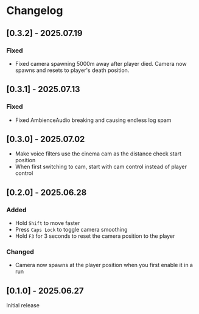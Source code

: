 # Changelog

## [0.3.2] - 2025.07.19

### Fixed

- Fixed camera spawning 5000m away after player died. Camera now spawns and resets to player's death position.

## [0.3.1] - 2025.07.13

### Fixed

- Fixed AmbienceAudio breaking and causing endless log spam

## [0.3.0] - 2025.07.02

- Make voice filters use the cinema cam as the distance check start position
- When first switching to cam, start with cam control instead of player control

## [0.2.0] - 2025.06.28

### Added

- Hold `Shift` to move faster
- Press `Caps Lock` to toggle camera smoothing
- Hold `F3` for 3 seconds to reset the camera position to the player

### Changed

- Camera now spawns at the player position when you first enable it in a run

## [0.1.0] - 2025.06.27

Initial release